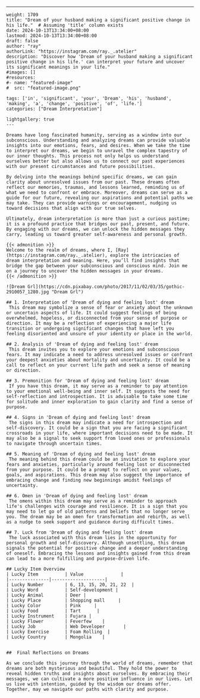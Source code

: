---
    weight: 1709
    title: "Dream of your husband making a significant positive change in his life."  # Assuming 'title' column exists
    date: 2024-10-13T13:34:00+08:00
    lastmod: 2024-10-13T13:34:00+08:00
    draft: false
    author: "ray"
    authorLink: "https://instagram.com/ray._.atelier"
    description: "Discover how 'Dream of your husband making a significant positive change in his life.' can interpret your future and uncover its significant meanings in your life."
    #images: []
    #resources:
    #- name: "featured-image"
    #  src: "featured-image.png"
    
    tags: ['in', 'significant', 'your', 'Dream', 'his', 'husband', 'making', 'a', 'change', 'positive', 'of', 'life.']
    categories: ["Dream Interpretation"]
    
    lightgallery: true
    ---
    
    Dreams have long fascinated humanity, serving as a window into our subconscious. Understanding and analyzing dreams can provide valuable insights into our emotions, fears, and desires. When we take the time to interpret our dreams, we begin to unravel the complex tapestry of our inner thoughts. This process not only helps us understand ourselves better but also allows us to connect our past experiences with our present circumstances and future possibilities.
    
    By delving into the meanings behind specific dreams, we can gain clarity about unresolved issues from our past. These dreams often reflect our memories, traumas, and lessons learned, reminding us of what we need to confront or embrace. Moreover, dreams can serve as a guide for our future, revealing our aspirations and potential paths we may take. They can provide warnings or encouragement, nudging us toward decisions that align with our true selves.
    
    Ultimately, dream interpretation is more than just a curious pastime; it is a profound practice that bridges our past, present, and future. By engaging with our dreams, we can unlock the hidden messages they carry, leading us toward greater self-awareness and personal growth.
    
    {{< admonition >}}
    Welcome to the realm of dreams, where I, [Ray](https://instagram.com/ray._.atelier), explore the intricacies of dream interpretation and meaning. Here, you’ll find insights that bridge the gap between your subconscious and conscious mind. Join me on a journey to uncover the hidden messages in your dreams.
    {{< /admonition >}}
    
    ![Dream Grl](https://cdn.pixabay.com/photo/2017/11/02/03/35/gothic-2910057_1280.jpg "Dream Grl")
    
    ## 1. Interpretation of 'Dream of dying and feeling lost' dream
     This dream may symbolize a sense of fear or anxiety about the unknown or uncertain aspects of life. It could suggest feelings of being overwhelmed, hopeless, or disconnected from your sense of purpose or direction. It may be a reflection of experiencing a major life transition or undergoing significant changes that have left you feeling disoriented and unsure of your identity or place in the world.
    
    ## 2. Analysis of 'Dream of dying and feeling lost' dream
     This dream invites you to explore your emotions and subconscious fears. It may indicate a need to address unresolved issues or confront your deepest anxieties about mortality and uncertainty. It could be a call to reflect on your current life path and seek a sense of meaning or direction.
    
    ## 3. Premonition for 'Dream of dying and feeling lost' dream
     If you have this dream, it may serve as a reminder to pay attention to your emotional well-being and inner self. It suggests the need for self-reflection and introspection. It is advisable to take some time for solitude and inner exploration to gain clarity and find a sense of purpose.
    
    ## 4. Signs in 'Dream of dying and feeling lost' dream
     The signs in this dream may indicate a need for introspection and self-discovery. It could be a sign that you are facing a significant crossroads in your life, where important decisions need to be made. It may also be a signal to seek support from loved ones or professionals to navigate through uncertain times.
    
    ## 5. Meaning of 'Dream of dying and feeling lost' dream
     The meaning behind this dream could be an invitation to explore your fears and anxieties, particularly around feeling lost or disconnected from your purpose. It could be a prompt to reflect on your values, goals, and aspirations. This dream may also suggest the importance of embracing change and finding new beginnings amidst feelings of uncertainty.
    
    ## 6. Omen in 'Dream of dying and feeling lost' dream
     The omens within this dream may serve as a reminder to approach life's challenges with courage and resilience. It is a sign that you may need to let go of old patterns and beliefs that no longer serve you. The dream may be an omen for transformation and rebirth, as well as a nudge to seek support and guidance during difficult times.
    
    ## 7. Luck from 'Dream of dying and feeling lost' dream
     The luck associated with this dream lies in the opportunity for personal growth and self-discovery. Although unsettling, this dream signals the potential for positive change and a deeper understanding of oneself. Embracing the lessons and insights gained from this dream can lead to a more fulfilling and purpose-driven life.
    
    ## Lucky Item Overview
    | Lucky Item          | Value              |
    |---------------|--------------------|
    | Lucky Number        | 6, 13, 15, 20, 21, 22  |
    | Lucky Word          | Self-development |
    | Lucky Animal        | Deer |
    | Lucky Place         | Shopping mall     |
    | Lucky Color         | Pink     |
    | Lucky Food          | Tart      |
    | Lucky Instrument    | Fujara |
    | Lucky Flower        | Feverfew    |
    | Lucky Job           | Web Developer       |
    | Lucky Exercise      | Foam Rolling  |
    | Lucky Country       | Mongolia    |
    
    
    ##  Final Reflections on Dreams
    
    As we conclude this journey through the world of dreams, remember that dreams are both mysterious and beautiful. They hold the power to reveal hidden truths and insights about ourselves. By embracing their messages, we can cultivate a more positive influence in our lives. Let us live with intention, guided by the wisdom our dreams offer. Together, may we navigate our paths with clarity and purpose.
    